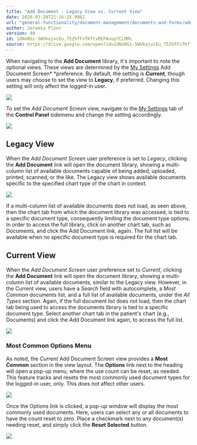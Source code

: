 ```yaml
---
title: "Add Document - Legacy View vs. Current View"
date: 2020-03-20T21:16:25.996Z
url: "general-functionality/document-management/documents-and-forms/add-document-legacy-view-vs.-current-view.html"
author: Jeremia Ploor
version: 40
id: 1dNxNSz-5WVkajvcEu_75ZhfFvTKftvREPAvop7CLRMc
source: https://drive.google.com/open?id=1dNxNSz-5WVkajvcEu_75ZhfFvTKftvREPAvop7CLRMc
---
```

When navigating to the **Add Document** library, it's important to note the optional views. These views are determined by the [My Settings](https://system/?f=admin&tabmodule=admin&tabselect=My+Settings) Add Document Screen* *preference. By default, the setting is **Current**, though users may choose to set the view to **Legacy**, if preferred. Changing this setting will only affect the logged-in user.

![](../../../external_files/e7f7f4a350d155db05d26cbef353c1fa.png)

To set the *Add Document Screen* view, navigate to the [My Settings](https://system/?f=admin&tabmodule=admin&tabselect=My+Settings) tab of the **Control Panel** sidemenu and change the setting accordingly.

![](../../../external_files/b02ae4fa08ac0944289589bcded9d5e1.png)

## Legacy View

When the *Add Document Screen* user preference is set to *Legacy*, clicking the **Add Document** link will open the document library, showing a multi-column list of available documents capable of being added, uploaded, printed, scanned, or the like. The Legacy view shows available documents specific to the specified chart type of the chart in context.

![](../../../external_files/9922cef9899fda9b1f634cbd73654fc1.png)

If a multi-column list of available documents does not load, as seen above, then the chart tab from which the document library was accessed, is tied to a specific document type, consequently limiting the document type options. In order to access the full library, click on another chart tab, such as Documents, and click the Add Document link, again. The full list will be available when no specific document type is required for the chart tab.

## Current View

When the *Add Document Screen* user preference set to *Current*, clicking the **Add Document** link will open the document library, showing a multi-column list of available documents, similar to the Legacy view. However, in the Current view, users have a *Search* field with autocomplete, a *Most Common* documents list, and a full list of available documents, under the *All Types* section. Again, if the full document list does not load, then the chart tab being used to access the documents library is tied to a specific document type. Select another chart tab in the patient's chart (e.g., Documents) and click the Add Document link again, to access the full list.

![](../../../external_files/c8b163fd4dc33703fffaa937ce45ab0a.png)

### Most Common Options Menu

As noted, the *Current* Add Document Screen view provides a **Most Common** section in the view layout. The **Options** link next to the heading will open a pop-up menu, where the use count can be reset, as needed. This feature tracks and resets the most commonly used document types for the logged-in user, only. This does not affect other users.

![](../../../external_files/176d7beb6ad9252da5f7a5fb38806cb5.png)

Once the Options link is clicked, a pop-up window will display the most commonly used documents. Here, users can select any or all documents to have the count reset to zero. Place a checkmark next to any document(s) needing reset, and simply click the **Reset Selected** button.

![](../../../external_files/534f3815cdf10e1153142e4cba8bc9fc.png)



